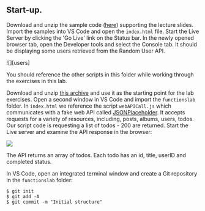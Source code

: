 ## Start-up.

Download and unzip the sample code ([here][source]) supporting the lecture slides. Import the samples into VS Code and open the `index.html` file. Start the Live Server by clicking the 'Go Live' link on the Status bar. In the newly opened browser tab, open the Developer tools and select the Console tab. It should be displaying some users retrieved from the Random User API.

![][users]

You should reference the other scripts in this folder while working through the exercises in this lab.

Download and unzip [this archive][start] and use it as the starting point for the lab exercises. Open a second window in VS Code and import the `functionslab` folder. In `index.html` we reference the script `webAPICall.js` which communicates with a fake web API called [JSONPlaceholder][fake]. It accepts requests for a variety of resources, including, posts, albums, users, todos. Our script code is requesting a list of todos - 200 are returned. Start the Live server and examine the API response in the browser:

![][todos]

The API returns an array of todos. Each todo has an id, title, userID and completed status.

In VS Code, open an integrated terminal window and create a Git repository in the `functionslab` folder:
~~~
$ git init
$ git add -A
$ git commit -m "Initial structure"
~~~

[source]: ./archives/functions.zip
[random]: ./img/random.png
[todos]: ./img/todos.png
[fake]: https://jsonplaceholder.typicode.com/
[start]: ./archives/start.zip